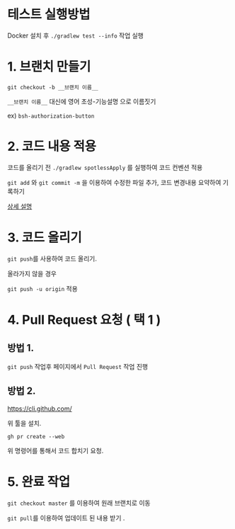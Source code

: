 # 테스트 실행방법

Docker 설치 후 `./gradlew test --info` 작업 실행

# 1. 브랜치 만들기

`git checkout -b __브랜치 이름__`

`__브랜치 이름__` 대신에 영어 초성-기능설명 으로 이름짓기

ex) `bsh-authorization-button`

# 2. 코드 내용 적용

코드를 올리기 전 `./gradlew spotlessApply` 를 실행하여 코드 컨벤션 적용

`git add` 와 `git commit -m` 을 이용하여 수정한 파일 추가, 코드 변경내용 요약하여 기록하기

[상세 설명](https://hihiha2.tistory.com/4)

# 3. 코드 올리기

`git push`를 사용하여 코드 올리기.

올라가지 않을 경우

`git push -u origin` 적용

# 4. Pull Request 요청 ( 택 1 )

## 방법 1.

`git push` 작업후 페이지에서 `Pull Request` 작업 진행

## 방법 2.

https://cli.github.com/

위 툴을 설치.

```
gh pr create --web
```

위 명령어를 통해서 코드 합치기 요청.

# 5. 완료 작업

`git checkout master` 를 이용하여 원래 브랜치로 이동

`git pull`를 이용하여 업데이트 된 내용 받기
.
